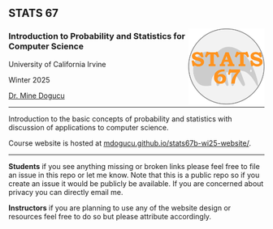 ## STATS 67
<img src="img/logo.png" alt="Logo that reads STATS 67 with an anteater illustration on the background" width="150" align = "right"/>


  
### Introduction to Probability and Statistics for Computer Science
University of California Irvine 

Winter 2025 

[Dr. Mine Dogucu](https://minedogucu.com)  

    
<hr>

Introduction to the basic concepts of probability and statistics with discussion of applications to computer science.

Course website is hosted at [mdogucu.github.io/stats67b-wi25-website/](mdogucu.github.io/stats67b-wi25-website/).

<hr>

**Students** if you see anything missing or broken links please feel free to file an issue in this repo or let me know. Note that this is a public repo so if you create an issue it would be publicly be available. If you are concerned about privacy you can directly email me.

**Instructors** if you are planning to use any of the website design or resources feel free to do so but please attribute accordingly. 




